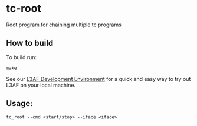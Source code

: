 # tc-root

Root program for chaining multiple tc programs

## How to build

To build run:

```
make
```

See our [L3AF Development Environment](https://github.com/l3af-project/l3af-arch/blob/main/dev_environment/) for a quick and easy way to try out L3AF on your local machine.

## Usage:
```
tc_root --cmd <start/stop> --iface <iface>
```
